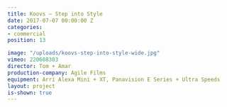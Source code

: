 ```yaml
---
title: Koovs — Step into Style
date: 2017-07-07 00:00:00 Z
categories:
- commercial
position: 13

image: "/uploads/koovs-step-into-style-wide.jpg"
vimeo: 220608303
director: Tom + Amar
production-company: Agile Films
equipment: Arri Alexa Mini + XT, Panavision E Series + Ultra Speeds
layout: project
is-shown: true
---
```


